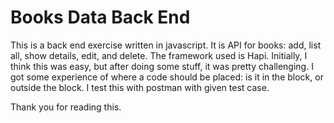 # Books Data Back End
This is a back end exercise written in javascript. It is API for books: add, list all, show details, edit, and delete. The framework used is Hapi. Initially, I think this was easy, but after doing some stuff, it was pretty challenging. I got some experience of where a code should be placed: is it in the block, or outside the block. I test this with postman with given test case.

Thank you for reading this.
